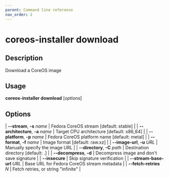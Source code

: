 ```yaml
---
parent: Command line reference
nav_order: 2
---
```


# coreos-installer download

## Description

Download a CoreOS image

## Usage

**coreos-installer download** [*options*]

## Options

| **--stream**, **-s** *name* | Fedora CoreOS stream [default: stable] |
| **--architecture**, **-a** *name* | Target CPU architecture [default: x86_64] |
| **--platform**, **-p** *name* | Fedora CoreOS platform name [default: metal] |
| **--format**, **-f** *name* | Image format [default: raw.xz] |
| **--image-url**, **-u** *URL* | Manually specify the image URL |
| **--directory**, **-C** *path* | Destination directory [default: .] |
| **--decompress**, **-d** | Decompress image and don't save signature |
| **--insecure** | Skip signature verification |
| **--stream-base-url** *URL* | Base URL for Fedora CoreOS stream metadata |
| **--fetch-retries** *N* | Fetch retries, or string "infinite" |
